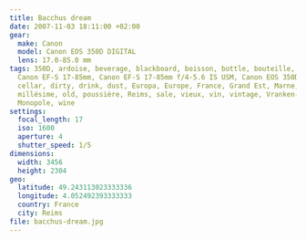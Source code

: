 ```yaml
---
title: Bacchus dream
date: 2007-11-03 18:11:00 +02:00
gear:
  make: Canon
  model: Canon EOS 350D DIGITAL
  lens: 17.0-85.0 mm
tags: 350D, ardoise, beverage, blackboard, boisson, bottle, bouteille, Canon,
  Canon EF-S 17-85mm, Canon EF-S 17-85mm f/4-5.6 IS USM, Canon EOS 350D, cave,
  cellar, dirty, drink, dust, Europa, Europe, France, Grand Est, Marne,
  millésime, old, poussière, Reims, sale, vieux, vin, vintage, Vranken-Pommery
  Monopole, wine
settings:
  focal_length: 17
  iso: 1600
  aperture: 4
  shutter_speed: 1/5
dimensions:
  width: 3456
  height: 2304
geo:
  latitude: 49.243113023333336
  longitude: 4.052492393333333
  country: France
  city: Reims
file: bacchus-dream.jpg
---
```



